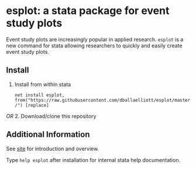 # esplot: a stata package for event study plots

Event study plots are increasingly popular in applied research. `esplot` is a new command for stata allowing researchers to quickly and easily create event study plots.

## Install

1. Install from within stata

   `net install esplot, from("https://raw.githubusercontent.com/dballaelliott/esplot/master/") [replace]`

*OR* 2. Download/clone this repository

## Additional Information

See [site](https://dballaelliott.github.io/esplot) for introduction and overview. 

Type `help esplot` after installation for internal stata help documentation.
